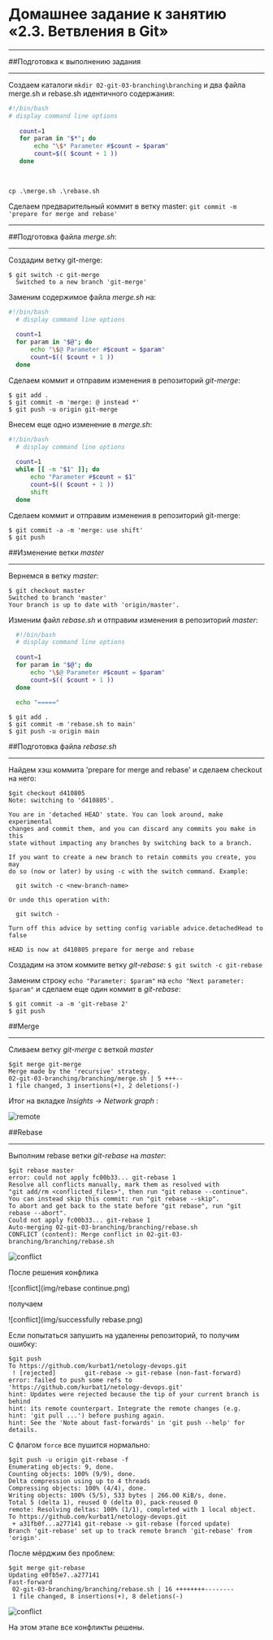 # Домашнее задание к занятию «2.3. Ветвления в Git»

---

##Подготовка к выполнению задания

---

Создаем каталоги `mkdir 02-git-03-branching\branching` и два файла merge.sh и rebase.sh идентичного содержания:


```bash
#!/bin/bash
# display command line options
  
   count=1
   for param in "$*"; do
       echo "\$* Parameter #$count = $param"
       count=$(( $count + 1 ))
   done
   
   
```

```
cp .\merge.sh .\rebase.sh
```
Сделаем предварительный коммит в ветку master:
`git commit -m 'prepare for merge and rebase'`

---

##Подготовка файла *merge.sh*:

----

Создадим ветку git-merge:
```
$ git switch -c git-merge
  Switched to a new branch 'git-merge'
```
Заменим содержимое файла *merge.sh* на:
```bash
#!/bin/bash
  # display command line options
  
  count=1
  for param in "$@"; do
      echo "\$@ Parameter #$count = $param"
      count=$(( $count + 1 ))
  done
```
Сделаем коммит и отправим изменения в репозиторий *git-merge*:
```
$ git add .
$ git commit -m 'merge: @ instead *'
$ git push -u origin git-merge
```
Внесем еще одно изменение в *merge.sh*:
```bash
#!/bin/bash
  # display command line options
  
  count=1
  while [[ -n "$1" ]]; do
      echo "Parameter #$count = $1"
      count=$(( $count + 1 ))
      shift
  done
```
Сделаем коммит и отправим изменения в репозиторий git-merge:
```
$ git commit -a -m 'merge: use shift'
$ git push 
```
##Изменение ветки *master*

---

Вернемся в ветку *master*:
```
$ git checkout master
Switched to branch 'master'
Your branch is up to date with 'origin/master'.
```
Изменим файл *rebase.sh* и отправим изменения в репозиторий *master*:
```bash
  #!/bin/bash
  # display command line options
  
  count=1
  for param in "$@"; do
      echo "\$@ Parameter #$count = $param"
      count=$(( $count + 1 ))
  done
  
  echo "====="
```
```
$ git add .
$ git commit -m 'rebase.sh to main'
$ git push -u origin main
```

##Подготовка файла *rebase.sh*

---

Найдем хэш коммита 'prepare for merge and rebase' и сделаем checkout на него:
```
$git checkout d410805
Note: switching to 'd410805'.

You are in 'detached HEAD' state. You can look around, make experimental
changes and commit them, and you can discard any commits you make in this
state without impacting any branches by switching back to a branch.

If you want to create a new branch to retain commits you create, you may
do so (now or later) by using -c with the switch command. Example:

  git switch -c <new-branch-name>

Or undo this operation with:

  git switch -

Turn off this advice by setting config variable advice.detachedHead to false

HEAD is now at d410805 prepare for merge and rebase
```
Создадим на этом коммите ветку *git-rebase*:
`$ git switch -c git-rebase`

Заменим строку `echo "Parameter: $param"` на `echo "Next parameter: $param"` и сделаем еще один коммит в *git-rebase*:
```
$ git commit -a -m 'git-rebase 2'
$ git push
```

##Merge

---

Сливаем ветку *git-merge* с веткой *master*
```
$git merge git-merge
Merge made by the 'recursive' strategy.
02-git-03-branching/branching/merge.sh | 5 +++--
1 file changed, 3 insertions(+), 2 deletions(-)
```
Итог на вкладке *Insights -> Network graph* :

![remote](img/merge.png)

##Rebase

---

Выполним rebase ветки *git-rebase* на *master*:
```
$git rebase master
error: could not apply fc00b33... git-rebase 1
Resolve all conflicts manually, mark them as resolved with
"git add/rm <conflicted_files>", then run "git rebase --continue".
You can instead skip this commit: run "git rebase --skip".
To abort and get back to the state before "git rebase", run "git rebase --abort".
Could not apply fc00b33... git-rebase 1
Auto-merging 02-git-03-branching/branching/rebase.sh
CONFLICT (content): Merge conflict in 02-git-03-branching/branching/rebase.sh
```
![conflict](img/conflict.png)

После решения конфлика

![conflict](img/rebase continue.png)

получаем 

![conflict](img/successfully rebase.png)

Если попытаться запушить на удаленны репозиторий, то получим ошибку:
```
$git push
To https://github.com/kurbat1/netology-devops.git
 ! [rejected]        git-rebase -> git-rebase (non-fast-forward)
error: failed to push some refs to 'https://github.com/kurbat1/netology-devops.git'
hint: Updates were rejected because the tip of your current branch is behind
hint: its remote counterpart. Integrate the remote changes (e.g.
hint: 'git pull ...') before pushing again.
hint: See the 'Note about fast-forwards' in 'git push --help' for details.
```
С флагом `force` все пушится нормально: 
```
$git push -u origin git-rebase -f
Enumerating objects: 9, done.
Counting objects: 100% (9/9), done.
Delta compression using up to 4 threads
Compressing objects: 100% (4/4), done.
Writing objects: 100% (5/5), 533 bytes | 266.00 KiB/s, done.
Total 5 (delta 1), reused 0 (delta 0), pack-reused 0
remote: Resolving deltas: 100% (1/1), completed with 1 local object.
To https://github.com/kurbat1/netology-devops.git
 + a31fb0f...a277141 git-rebase -> git-rebase (forced update)
Branch 'git-rebase' set up to track remote branch 'git-rebase' from 'origin'.
```
После мёрджим без проблем:
```
$git merge git-rebase
Updating e0fb5e7..a277141
Fast-forward
 02-git-03-branching/branching/rebase.sh | 16 ++++++++--------
 1 file changed, 8 insertions(+), 8 deletions(-)
```
![conflict](img/complite.png)

На этом этапе все конфликты решены.
